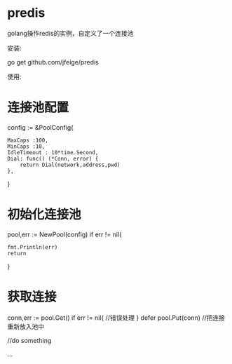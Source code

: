 # predis
golang操作redis的实例，自定义了一个连接池


安装:

go get github.com/jfeige/predis




使用:

# 连接池配置
config := &PoolConfig{

	MaxCaps :100,
	MinCaps :10,
	IdleTimeout : 10*time.Second,
	Dial: func() (*Conn, error) {
		return Dial(network,address,pwd)
	},
	
}
# 初始化连接池
pool,err := NewPool(config)
if err != nil{

	fmt.Println(err)
	return
	
}
# 获取连接
conn,err := pool.Get()
if err != nil{
	//错误处理
}
defer pool.Put(conn)	//把连接重新放入池中

//do something

...

